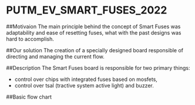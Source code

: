 # PUTM_EV_SMART_FUSES_2022

##Motivaion
The main principle behind the concept of Smart Fuses was adaptability and ease of resetting fuses, what with the past designs was hard to accomplish.

##Our solution 
The creation of a specially designed board responsible of directing and managing the current flow.

##Description
The Smart Fuses board is responsible for two primary things:
- control over chips with integrated fuses based on mosfets,
- control over tsal (tractive system active light) and buzzer.

##Basic flow chart
